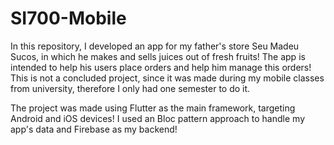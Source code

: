 # SI700-Mobile
In this repository, I developed an app for my father's store Seu Madeu Sucos, in which he makes and sells juices out of fresh fruits! The app is intended to help his users place orders and help him manage this orders! This is not a concluded project, since it was made during my mobile classes from university, therefore I only had one semester to do it.

The project was made using Flutter as the main framework, targeting Android and iOS devices! I used an Bloc pattern approach to handle my app's data and Firebase as my backend!
